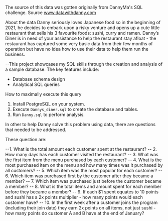 The source of this data was gotten originally from DannyMa's SQL challenge. Source www.datawithdanny.com

About the data
Danny seriously loves Japanese food so in the beginning of 2021, he decides to embark upon a risky venture and opens up a cute little restaurant that sells his 3 favourite foods: sushi, curry and ramen.
Danny’s Diner is in need of your assistance to help the restaurant stay afloat - the restaurant has captured some very basic data from their few months of operation but have no idea how to use their data to help them run the business.


--This project showcases my SQL skills through the creation and analysis of a sample database. The key features include:
- Database schema design
- Analytical SQL queries


 How to maximally execute this query

1. Install PostgreSQL on your system.
2. Execute `Dannys_diner.sql` to create the database and tables.
3. Run `Danny.sql` to perform analysis.



In other to help Danny solve this problem using data, there are questions that needed to be addressed.

These question are:


 --1. What is the total amount each customer spent at the restaurant?
-- 2. How many days has each customer visited the restaurant?
-- 3. What was the first item from the menu purchased by each customer?
-- 4. What is the most purchased item on the menu and how many times was it purchased by all customers?
-- 5. Which item was the most popular for each customer?
-- 6. Which item was purchased first by the customer after they became a member?
-- 7. Which item was purchased just before the customer became a member?
-- 8. What is the total items and amount spent for each member before they became a member?
-- 9.  If each $1 spent equates to 10 points and sushi has a 2x points multiplier - how many points would each customer have?
-- 10. In the first week after a customer joins the program (including their join date) they earn 2x points on all items, not just sushi - how many points do customer A and B have at the end of January?


